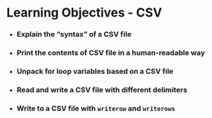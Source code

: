 # Learning Objectives - CSV

* ### Explain the “syntax” of a CSV file
* ### Print the contents of CSV file in a human-readable way
* ### Unpack for loop variables based on a CSV file
* ### Read and write a CSV file with different delimiters
* ### Write to a CSV file with `writerow` and `writerows`
